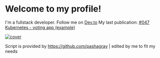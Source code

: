 # Welcome to my profile!
I'm a fullstack developer. Follow me on [Dev.to](https://dev.to/elkhatibomar)
My last publication:
[#047 Kubernetes - voting app (example) ](https://dev.to/elkhatibomar/047-kubernetes-voting-app-example-4j1)

[![cover](https://res.cloudinary.com/practicaldev/image/fetch/s--_8POIs78--/c_imagga_scale,f_auto,fl_progressive,h_420,q_auto,w_1000/https://dev-to-uploads.s3.amazonaws.com/i/5q60ljqlwj5g49ucg3by.png)](https://dev.to/elkhatibomar/047-kubernetes-voting-app-example-4j1)



Script is provided by https://github.com/pashagray | edited by me to fit my needs
